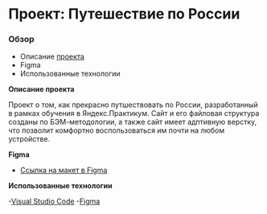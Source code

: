 # Проект: Путешествие по России

### Обзор
* Описание [проекта](https://gudrom.github.io/russian-travel/index.html)
* Figma
* Использованные технологии

**Описание проекта**

Проект о том, как прекрасно путшествовать по России, разработанный в рамках обучения в Яндекс.Практикум. 
Сайт и его файловая структура созданы по БЭМ-методологии, а также сайт имеет адптивную верстку, что позволит комфортно воспользоваться им почти на любом устройстве.

**Figma**

* [Ссылка на макет в Figma](https://www.figma.com/file/5S2WSbEFL6awjVWJ0NWL8Q/Sprint-3_-Russia-_-desktop-mobile?node-id=28503%3A0)

**Использованные технологии**

-[Visual Studio Code](https://code.visualstudio.com)
-[Figma](https://www.figma.com)
